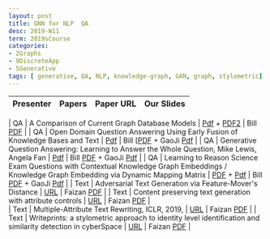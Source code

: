 ```yaml
---
layout: post
title: GNN for NLP  QA  
desc: 2019-W11
term: 2019sCourse
categories:
- 2Graphs
- 9DiscreteApp
- 5Generative
tags: [ generative, QA, NLP, knowledge-graph, GAN, graph, stylometric]
---
```



| Presenter | Papers | Paper URL| Our Slides |
| -----: | -------------------------------------: | :----- | :----- |
<!--header-->
|  QA |   A Comparison of Current Graph Database Models   | [Pdf](http://www.renzoangles.net/files/gdm2012.pdf) + [PDF2](https://users.dcc.uchile.cl/~cgutierr/papers/surveyGDB.pdf) | Bill [PDF]({{site.baseurl}}/talks2019/19sCourse/20190301-Bill-GraphDatabase.pdf)  |
| QA |   Open Domain Question Answering Using Early Fusion of Knowledge Bases and Text     | [Pdf](https://arxiv.org/abs/1809.00782) | Bill [[PDF]({{site.baseurl}}/talks2019/19sCourse/20190215-Bill-QAKnowledgeBaseText.pdf) + GaoJi [Pdf]({{site.baseurl}}/talks2019/19scribeNotes/20190215-GaoJi-GRAFTNet.pdf) | 
|  QA |  Generative Question Answering: Learning to Answer the Whole Question, Mike Lewis, Angela Fan    | [Pdf](https://openreview.net/forum?id=Bkx0RjA9tX) | Bill [PDF]({{site.baseurl}}/talks2019/19sCourse/20190322-Bill-GenerativeQA.pdf)  + GaoJi [Pdf]({{site.baseurl}}/talks2019/19scribeNotes/20190322-GaoJi-GQA.pdf) | 
|  QA | Learning to Reason Science Exam Questions with Contextual Knowledge Graph Embeddings / Knowledge Graph Embedding via Dynamic Mapping Matrix    | [PDF](http://www.aclweb.org/anthology/P15-1067) + [Pdf](https://arxiv.org/abs/1805.12393) | Bill [PDF]({{site.baseurl}}/talks2019/19sCourse/20190412-Bill-KG2.pdf)  + GaoJi [Pdf](20190412-GaoJi-KG2.pdf) | 
| Text | Adversarial Text Generation via Feature-Mover's Distance | [URL]() | Faizan [PDF]({{site.baseurl}}/talks2019/19sCourse/20190410-Faizan-FeatureMover.pdf) |
| Text | Content preserving text generation with attribute controls   |  [URL]() | Faizan [PDF]({{site.baseurl}}/talks2019/19sCourse/20190417-Faizan-OpenAIGPT2.pdf) |  
| Text | Multiple-Attribute Text Rewriting, ICLR, 2019, | [URL]() | Faizan [PDF]({{site.baseurl}}/talks2019/19sCourse/20190313-Faizan-Styletransfer.pdf) |
| Text | Writeprints: a stylometric approach to identity level identification and similarity detection in cyberSpace | [URL]() | Faizan [PDF]({{site.baseurl}}/talks2019/19sCourse/20190226-Faizan-Writeprints.pdf) |
